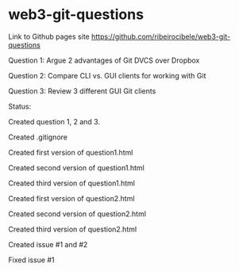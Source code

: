 # web3-git-questions

Link to Github pages site https://github.com/ribeirocibele/web3-git-questions

Question 1:
Argue 2 advantages of Git DVCS over Dropbox

Question 2:
Compare CLI vs. GUI clients for working with Git

Question 3:
Review 3 different GUI Git clients


Status:

Created question 1, 2 and 3.

Created .gitignore

Created first version of question1.html

Created second version of question1.html

Created third version of question1.html

Created first version of question2.html

Created second version of question2.html

Created third version of question2.html

Created issue #1 and #2

Fixed issue #1